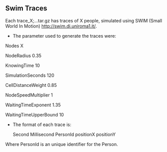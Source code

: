 ## Swim Traces

Each trace_X;...tar.gz has traces of X people, simulated using SWIM (Small World In Motion) http://swim.di.uniroma1.it/.

* The parameter used to generate the traces were:

Nodes                    X

NodeRadius               0.35

KnowingTime              10

SimulationSeconds        120

CellDistanceWeight       0.85

NodeSpeedMultiplier      1

WaitingTimeExponent      1.35

WaitingTimeUpperBound    10


* The format of each trace is: 

    Second Millisecond PersonId positionX positionY

Where PersonId is an unique identifier for the Person.
